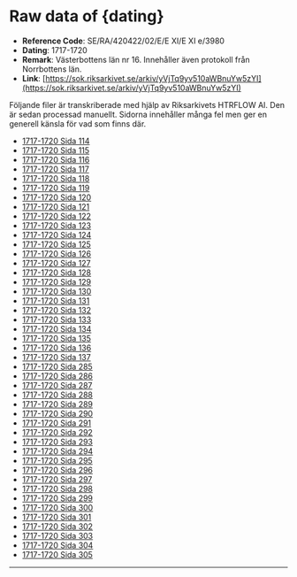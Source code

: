 
# Raw data of {dating}

- **Reference Code**: SE/RA/420422/02/E/E XI/E XI e/3980
- **Dating**: 1717-1720
- **Remark**: Västerbottens län nr 16. Innehåller även protokoll från Norrbottens län.
- **Link**: [https://sok.riksarkivet.se/arkiv/yVjTq9yv510aWBnuYw5zYI](https://sok.riksarkivet.se/arkiv/yVjTq9yv510aWBnuYw5zYI)

Följande filer är transkriberade med hjälp av Riksarkivets HTRFLOW AI. Den är sedan processad manuellt. Sidorna innehåller många fel men ger en generell känsla för vad som finns där.

- [1717-1720 Sida 114](1717-1720-Sida-114.md)
- [1717-1720 Sida 115](1717-1720-Sida-115.md)
- [1717-1720 Sida 116](1717-1720-Sida-116.md)
- [1717-1720 Sida 117](1717-1720-Sida-117.md)
- [1717-1720 Sida 118](1717-1720-Sida-118.md)
- [1717-1720 Sida 119](1717-1720-Sida-119.md)
- [1717-1720 Sida 120](1717-1720-Sida-120.md)
- [1717-1720 Sida 121](1717-1720-Sida-121.md)
- [1717-1720 Sida 122](1717-1720-Sida-122.md)
- [1717-1720 Sida 123](1717-1720-Sida-123.md)
- [1717-1720 Sida 124](1717-1720-Sida-124.md)
- [1717-1720 Sida 125](1717-1720-Sida-125.md)
- [1717-1720 Sida 126](1717-1720-Sida-126.md)
- [1717-1720 Sida 127](1717-1720-Sida-127.md)
- [1717-1720 Sida 128](1717-1720-Sida-128.md)
- [1717-1720 Sida 129](1717-1720-Sida-129.md)
- [1717-1720 Sida 130](1717-1720-Sida-130.md)
- [1717-1720 Sida 131](1717-1720-Sida-131.md)
- [1717-1720 Sida 132](1717-1720-Sida-132.md)
- [1717-1720 Sida 133](1717-1720-Sida-133.md)
- [1717-1720 Sida 134](1717-1720-Sida-134.md)
- [1717-1720 Sida 135](1717-1720-Sida-135.md)
- [1717-1720 Sida 136](1717-1720-Sida-136.md)
- [1717-1720 Sida 137](1717-1720-Sida-137.md)
- [1717-1720 Sida 285](1717-1720-Sida-285.md)
- [1717-1720 Sida 286](1717-1720-Sida-286.md)
- [1717-1720 Sida 287](1717-1720-Sida-287.md)
- [1717-1720 Sida 288](1717-1720-Sida-288.md)
- [1717-1720 Sida 289](1717-1720-Sida-289.md)
- [1717-1720 Sida 290](1717-1720-Sida-290.md)
- [1717-1720 Sida 291](1717-1720-Sida-291.md)
- [1717-1720 Sida 292](1717-1720-Sida-292.md)
- [1717-1720 Sida 293](1717-1720-Sida-293.md)
- [1717-1720 Sida 294](1717-1720-Sida-294.md)
- [1717-1720 Sida 295](1717-1720-Sida-295.md)
- [1717-1720 Sida 296](1717-1720-Sida-296.md)
- [1717-1720 Sida 297](1717-1720-Sida-297.md)
- [1717-1720 Sida 298](1717-1720-Sida-298.md)
- [1717-1720 Sida 299](1717-1720-Sida-299.md)
- [1717-1720 Sida 300](1717-1720-Sida-300.md)
- [1717-1720 Sida 301](1717-1720-Sida-301.md)
- [1717-1720 Sida 302](1717-1720-Sida-302.md)
- [1717-1720 Sida 303](1717-1720-Sida-303.md)
- [1717-1720 Sida 304](1717-1720-Sida-304.md)
- [1717-1720 Sida 305](1717-1720-Sida-305.md)
---
